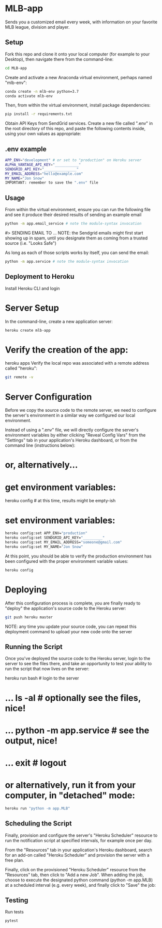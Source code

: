# MLB-app
Sends you a customized email every week, with information on your favorite MLB league, division and player.

## Setup
Fork this repo and clone it onto your local computer (for example to your Desktop), then navigate there from the command-line:

```sh
cd MLB-app
```

Create and activate a new Anaconda virtual environment, perhaps named "mlb-env":

```sh
conda create -n mlb-env python=3.7
conda activate mlb-env
```

Then, from within the virtual environment, install package dependencies:

```sh
pip install -r requirements.txt
```

Obtain API Keys from SendGrid services. Create a new file called ".env" in the root directory of this repo, and paste the following contents inside, using your own values as appropriate:

## .env example

```sh
APP_ENV="development" # or set to "production" on Heroku server
ALPHA_VANTAGE_API_KEY="___________"
SENDGRID_API_KEY="_______________"
MY_EMAIL_ADDRESS="hello@example.com"
MY_NAME="Jon Snow"
IMPORTANT: remember to save the ".env" file 
```

## Usage
From within the virtual environment, ensure you can run the following file and see it produce their desired results of sending an example email

```sh
python -m app.email_service # note the module-syntax invocation
```

#> SENDING EMAIL TO ...
NOTE: the Sendgrid emails might first start showing up in spam, until you designate them as coming from a trusted source (i.e. "Looks Safe")

As long as each of those scripts works by itself, you can send the email:

```sh
python -m app.service # note the module-syntax invocation
```

## Deployment to Heroku
Install Heroku CLI and login

# Server Setup
In the command-line, create a new application server:

```sh
heroku create mlb-app
```

# Verify the creation of the app:

heroku apps
Verify the local repo was associated with a remote address called "heroku":

```sh
git remote -v
```

# Server Configuration
Before we copy the source code to the remote server, we need to configure the server's environment in a similar way we configured our local environment.

Instead of using a ".env" file, we will directly configure the server's environment variables by either clicking "Reveal Config Vars" from the "Settings" tab in your application's Heroku dashboard, or from the command line (instructions below):
# or, alternatively...

# get environment variables:
heroku config # at this time, results might be empty-ish

# set environment variables:

```sh
heroku config:set APP_ENV="production"
heroku config:set SENDGRID_API_KEY="_________"
heroku config:set MY_EMAIL_ADDRESS="someone@gmail.com"
heroku config:set MY_NAME="Jon Snow"
```
At this point, you should be able to verify the production environment has been configured with the proper environment variable values:

```sh
heroku config
```

# Deploying
After this configuration process is complete, you are finally ready to "deploy" the application's source code to the Heroku server:

```sh
git push heroku master
```

NOTE: any time you update your source code, you can repeat this deployment command to upload your new code onto the server

## Running the Script
Once you've deployed the source code to the Heroku server, login to the server to see the files there, and take an opportunity to test your ability to run the script that now lives on the server:

heroku run bash # login to the server
# ... ls -al # optionally see the files, nice!
# ... python -m app.service # see the output, nice!
# ... exit # logout

# or alternatively, run it from your computer, in "detached" mode:

```sh
heroku run "python -m app.MLB"
```

## Scheduling the Script
Finally, provision and configure the server's "Heroku Scheduler" resource to run the notification script at specified intervals, for example once per day.

From the "Resources" tab in your application's Heroku dashboard, search for an add-on called "Heroku Scheduler" and provision the server with a free plan.

Finally, click on the provisioned "Heroku Scheduler" resource from the "Resources" tab, then click to "Add a new Job". When adding the job, choose to execute the designated python command (python -m app.MLB) at a scheduled interval (e.g. every week), and finally click to "Save" the job:

## Testing
Run tests
```sh
pytest
```